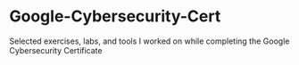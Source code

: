 # Google-Cybersecurity-Cert
Selected exercises, labs, and tools I worked on while completing the Google Cybersecurity Certificate
